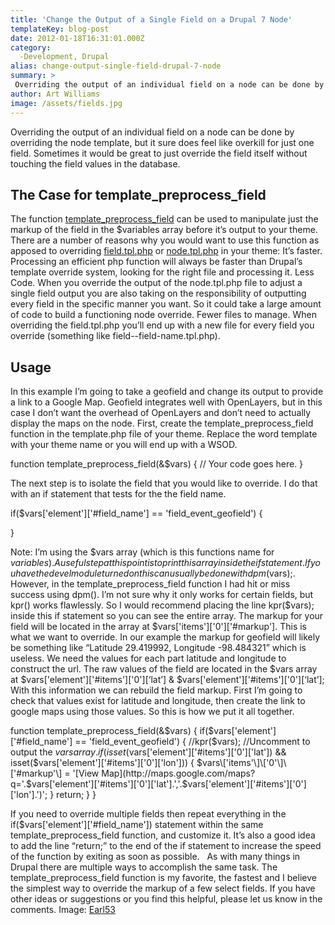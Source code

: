 ```yaml
---
title: 'Change the Output of a Single Field on a Drupal 7 Node'
templateKey: blog-post
date: 2012-01-18T16:31:01.000Z
category: 
  -Development, Drupal
alias: change-output-single-field-drupal-7-node
summary: > 
 Overriding the output of an individual field on a node can be done by overriding the node template, but it sure does feel like overkill for just one field. Sometimes it would be great to just override the field itself without touching the field values in the database.
author: Art Williams
image: /assets/fields.jpg
---
```


Overriding the output of an individual field on a node can be done by overriding the node template, but it sure does feel like overkill for just one field. Sometimes it would be great to just override the field itself without touching the field values in the database.

The Case for template\_preprocess\_field
----------------------------------------

The function [template\_preprocess\_field](https://api.drupal.org/api/drupal/modules--field--field.module/function/template_preprocess_field/7) can be used to manipulate just the markup of the field in the $variables array before it’s output to your theme. There are a number of reasons why you would want to use this function as apposed to overriding [field.tpl.php](https://api.drupal.org/api/drupal/modules--field--theme--field.tpl.php/7) or [node.tpl.php](https://api.drupal.org/api/drupal/modules--node--node.tpl.php/7) in your theme: It’s faster. Processing an efficient php function will always be faster than Drupal’s template override system, looking for the right file and processing it. Less Code. When you override the output of the node.tpl.php file to adjust a single field output you are also taking on the responsibility of outputting every field in the specific manner you want. So it could take a large amount of code to build a functioning node override. Fewer files to manage. When overriding the field.tpl.php you’ll end up with a new file for every field you override (something like field--field-name.tpl.php).

Usage
-----

In this example I’m going to take a geofield and change its output to provide a link to a Google Map. Geofield integrates well with OpenLayers, but in this case I don’t want the overhead of OpenLayers and don’t need to actually display the maps on the node. First, create the template\_preprocess\_field function in the template.php file of your theme. Replace the word template with your theme name or you will end up with a WSOD.

function template\_preprocess\_field(&$vars) {
  // Your code goes here.
}

The next step is to isolate the field that you would like to override. I do that with an if statement that tests for the the field name.

if($vars\['element'\]\['#field\_name'\] == 'field\_event\_geofield') {
  
}

Note: I’m using the $vars array (which is this functions name for $variables). A useful step at this point is to print this array inside the if statement. If you have the devel module turned on this can usually be done with dpm($vars);. However, in the template\_preprocess\_field function I had hit or miss success using dpm(). I’m not sure why it only works for certain fields, but kpr() works flawlessly. So I would recommend placing the line kpr($vars); inside this if statement so you can see the entire array. The markup for your field will be located in the array at $vars\['items'\]\['0'\]\['#markup'\]. This is what we want to override. In our example the markup for geofield will likely be something like “Latitude 29.419992, Longitude -98.484321” which is useless. We need the values for each part latitude and longitude to construct the url. The raw values of the field are located in the $vars array at $vars\['element'\]\['#items'\]\['0'\]\[‘lat’\] & $vars\['element'\]\['#items'\]\['0'\]\[‘lat’\]; With this information we can rebuild the field markup. First I’m going to check that values exist for latitude and longitude, then create the link to google maps using those values. So this is how we put it all together.

function template\_preprocess\_field(&$vars) {
  if($vars\['element'\]\['#field\_name'\] == 'field\_event\_geofield') {
    //kpr($vars);  //Uncomment to output the $vars array.
    if(isset($vars\['element'\]\['#items'\]\['0'\]\['lat'\]) && isset($vars\['element'\]\['#items'\]\['0'\]\['lon'\])) {
      $vars\['items'\]\['0'\]\['#markup'\] = '[View Map](http://maps.google.com/maps?q='.$vars['element']['#items']['0']['lat'].','.$vars['element']['#items']['0']['lon'].')';
    }
  return;
  }
}

If you need to override multiple fields then repeat everything in the if($vars\['element'\]\['#field\_name'\]) statement within the same template\_preprocess\_field function, and customize it. It’s also a good idea to add the line “return;” to the end of the if statement to increase the speed of the function by exiting as soon as possible.   As with many things in Drupal there are multiple ways to accomplish the same task. The template\_preprocess\_field function is my favorite, the fastest and I believe the simplest way to override the markup of a few select fields. If you have other ideas or suggestions or you find this helpful, please let us know in the comments. Image: [Earl53](http://www.morguefile.com/creative/earl53)